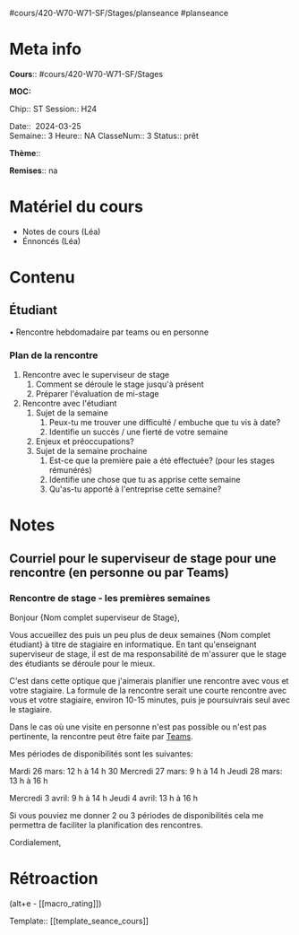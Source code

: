 #cours/420-W70-W71-SF/Stages/planseance #planseance
# Meta info

**Cours**:: #cours/420-W70-W71-SF/Stages 

**MOC:** 

Chip::  <span class="chip cours-3">ST</span> 
Session:: H24

Date::  2024-03-25  
Semaine:: 3
Heure:: <span class="chip na">NA</span>
ClasseNum:: 3
Status:: <span class="chip ready">prêt</span>

**Thème**::

**Remises**:: <span class="chip na">na</span>

# Matériel du cours
* Notes de cours (Léa)
* Énnoncés (Léa)
# Contenu
## Étudiant
• Rencontre hebdomadaire par teams ou en personne
### Plan de la rencontre
1. Rencontre avec le superviseur de stage
	1. Comment se déroule le stage jusqu'à présent
	2. Préparer l'évaluation de mi-stage
2. Rencontre avec l'étudiant
	1. Sujet de la semaine
		1. Peux-tu me trouver une difficulté / embuche que tu vis à date?
	    2. Identifie un succès / une fierté de votre semaine
	2. Enjeux et préoccupations?
	3. Sujet de la semaine prochaine
		1. Est-ce que la première paie a été effectuée? (pour les stages rémunérés)
		2. Identifie une chose que tu as apprise cette semaine
		3. Qu'as-tu apporté à l'entreprise cette semaine?
	    
# Notes
## Courriel pour le superviseur de stage pour une rencontre (en personne ou par Teams)

### Rencontre de stage - les premières semaines

Bonjour {Nom complet superviseur de Stage},

Vous accueillez des puis un peu plus de deux semaines {Nom complet étudiant} à titre de stagiaire en informatique. En tant qu'enseignant superviseur de stage, il est de ma responsabilité de m'assurer que le stage des étudiants se déroule pour le mieux.

C'est dans cette optique que j'aimerais planifier une rencontre avec vous et votre stagiaire. La formule de la rencontre serait une courte rencontre avec vous et votre stagiaire, environ 10-15 minutes, puis je poursuivrais seul avec le stagiaire.

Dans le cas où une visite en personne n'est pas possible ou n'est pas pertinente, la rencontre peut être faite par [Teams](https://teams.microsoft.com/l/chat/0/0?users=jfdion@csfoy.ca "https://teams.microsoft.com/l/chat/0/0?users=jfdion@csfoy.ca").

Mes périodes de disponibilités sont les suivantes:

Mardi 26 mars: 12 h à 14 h 30
Mercredi 27 mars: 9 h à 14 h
Jeudi 28 mars: 13 h à 16 h

Mercredi 3 avril: 9 h à 14 h
Jeudi 4 avril: 13 h à 16 h

Si vous pouviez me donner 2 ou 3 périodes de disponibilités cela me permettra de faciliter la planification des rencontres.

Cordialement,
# Rétroaction
(alt+e - [[macro_rating]])

Template:: [[template_seance_cours]]